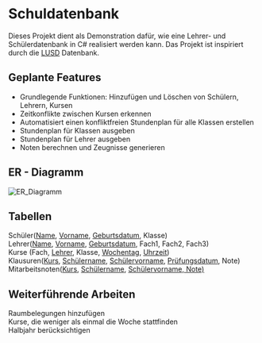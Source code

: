 # Schuldatenbank
Dieses Projekt dient als Demonstration dafür, wie eine Lehrer- und Schülerdatenbank in C# realisiert werden kann. Das Projekt ist inspiriert durch die [LUSD](https://www.sinc.de/lusd/) Datenbank.

## Geplante Features
 * Grundlegende Funktionen: Hinzufügen und Löschen von Schülern, Lehrern, Kursen
 * Zeitkonflikte zwischen Kursen erkennen
 * Automatisiert einen konfliktfreien Stundenplan für alle Klassen erstellen
 * Stundenplan für Klassen ausgeben
 * Stundenplan für Lehrer ausgeben
 * Noten berechnen und Zeugnisse generieren

## ER - Diagramm

![ER_Diagramm](https://github.com/jong42/Schuldatenbank/assets/18439476/0fb42319-6393-4ff1-98e4-c27e3a10261e)


## Tabellen

Schüler(<ins>Name</ins>, <ins>Vorname</ins>, <ins>Geburtsdatum</ins>, Klasse) <br />
Lehrer(<ins>Name</ins>, <ins>Vorname</ins>, <ins>Geburtsdatum</ins>, Fach1, Fach2, Fach3) <br />
Kurse (Fach, <ins>Lehrer</ins>, Klasse, <ins>Wochentag</ins>, <ins>Uhrzeit</ins>) <br />
Klausuren(<ins>Kurs</ins>, <ins>Schülername</ins>, <ins>Schülervorname</ins>, <ins>Prüfungsdatum</ins>, Note) <br />
Mitarbeitsnoten(<ins>Kurs</ins>, <ins>Schülername</ins>, <ins>Schülervorname, Note)</ins> <br />


## Weiterführende Arbeiten

Raumbelegungen hinzufügen <br />
Kurse, die weniger als einmal die Woche stattfinden <br />
Halbjahr berücksichtigen <br />
<br />


